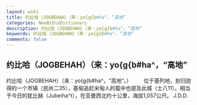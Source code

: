 ```yaml
---
layout: wiki
title: 约比哈（JOGBEHAH）（来：yo{g{b#ha^，“高地”
categories: NewBibleDictionary
description: 约比哈（JOGBEHAH）（来：yo{g{b#ha^，“高地”
keywords: 约比哈（JOGBEHAH）（来：yo{g{b#ha^，“高地”
comments: false
---
```


## 约比哈（JOGBEHAH）（来：yo{g{b#ha^，“高地”



约比哈（JOGBEHAH）（来：yo{g{b#ha^，“高地”。）
　　位于基列地，划归迦得的一个市镇（民卅二35），基甸追赶米甸人的载中也提及此城（士八11）。相当于今日的犹比赫（Jubeiha^t），在亚曼西北约十公里，海拔1,057公尺。
J.D.D.




